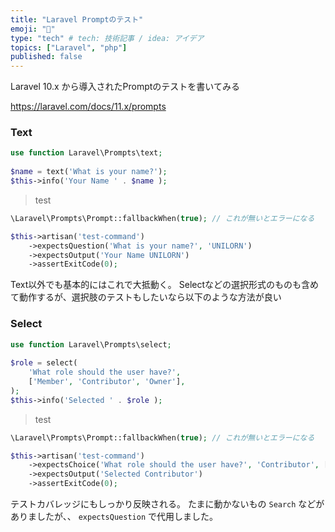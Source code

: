 ```yaml
---
title: "Laravel Promptのテスト"
emoji: "🌟"
type: "tech" # tech: 技術記事 / idea: アイデア
topics: ["Laravel", "php"]
published: false
---
```


Laravel 10.x から導入されたPromptのテストを書いてみる

https://laravel.com/docs/11.x/prompts


### Text

```php
use function Laravel\Prompts\text;
 
$name = text('What is your name?');
$this->info('Your Name ' . $name );
```

> test

```php
\Laravel\Prompts\Prompt::fallbackWhen(true); // これが無いとエラーになる

$this->artisan('test-command')
    ->expectsQuestion('What is your name?', 'UNILORN')
    ->expectsOutput('Your Name UNILORN')
    ->assertExitCode(0);
```

Text以外でも基本的にはこれで大抵動く。
Selectなどの選択形式のものも含めて動作するが、選択肢のテストもしたいなら以下のような方法が良い

### Select

```php
use function Laravel\Prompts\select;
 
$role = select(
    'What role should the user have?',
    ['Member', 'Contributor', 'Owner'],
);
$this->info('Selected ' . $role );
```

> test

```php
\Laravel\Prompts\Prompt::fallbackWhen(true); // これが無いとエラーになる

$this->artisan('test-command')
    ->expectsChoice('What role should the user have?', 'Contributor', ['Member', 'Contributor', 'Owner'])
    ->expectsOutput('Selected Contributor')
    ->assertExitCode(0);
```

テストカバレッジにもしっかり反映される。
たまに動かないもの `Search` などがありましたが、、
`expectsQuestion` で代用しました。